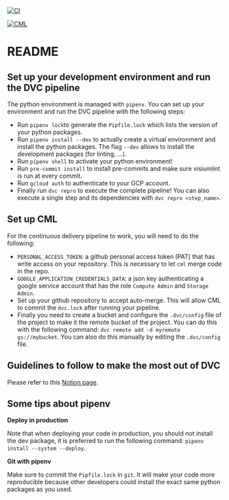 [![CI](https://github.com/VisiumCH/crowd_programming/actions/workflows/ci.yml/badge.svg)](https://github.com/VisiumCH/crowd_programming/actions/workflows/ci.yml)

[![CML](https://github.com/VisiumCH/crowd_programming/actions/workflows/cml.yml/badge.svg)](https://github.com/VisiumCH/crowd_programming/actions/workflows/cml.yml)

# README

## Set up your development environment and run the DVC pipeline

The python environment is managed with `pipenv`. You can set up your environment and run the DVC pipeline with the following steps:

- Run `pipenv lock`to generate the `Pipfile.lock` which lists the version of your python packages.
- Run `pipenv install --dev` to actually create a virtual environment and install the python packages. The flag `--dev` allows to install the development packages (for linting, ...).
- Run `pipenv shell` to activate your python environment!
- Run `pre-commit install` to install pre-commits and make sure visiumlint is run at every commit.
- Run `gcloud auth` to authenticate to your GCP account.
- Finally run `dvc repro` to execute the complete pipeline! You can also execute a single step and its dependencies with `dvc repro <step_name>`.


## Set up CML

For the continuous delivery pipeline to work, you will need to do the following:

- `PERSONAL_ACCESS_TOKEN`: a github personal access token (PAT) that has write access on your repository. This is necessary to let `cml` merge code in the repo.
- `GOOGLE_APPLICATION_CREDENTIALS_DATA`: a json key authenticating a google service account that has the role `Compute Admin` and `Storage Admin`.
- Set up your github repository to accept auto-merge. This will allow CML to commit the `dvc.lock` after running your pipeline.
- Finally you need to create a bucket and configure the `.dvc/config` file of the project to make it the remote bucket of the project. You can do this with the following command: `dvc remote add -d myremote gs://mybucket`. You can also do this manually by editing the `.dvc/config` file.


## Guidelines to follow to make the most out of DVC

Please refer to this [Notion page](https://www.notion.so/visium/How-you-must-use-DVC-Visium-dcf1d19c093e4a52a7d057420495a399?pvs=4).



## Some tips about pipenv

**Deploy in production**

Note that when deploying your code in production, you should not install the dev package, it is preferred to run the following command: `pipenv install --system --deploy`.

**Git with pipenv**

Make sure to commit the `Pipfile.lock` in `git`. It will make your code more reproducible because other developers could install the exact same python packages as you used.

